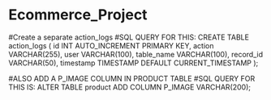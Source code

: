 # Ecommerce_Project
#Create a separate action_logs
#SQL QUERY FOR THIS:
CREATE TABLE action_logs (
    id INT AUTO_INCREMENT PRIMARY KEY,
    action VARCHAR(255),
    user VARCHAR(100),
    table_name VARCHAR(100),
    record_id VARCHAR(50),
    timestamp TIMESTAMP DEFAULT CURRENT_TIMESTAMP
);

#ALSO ADD A P_IMAGE COLUMN IN PRODUCT TABLE 
#SQL QUERY FOR THIS IS:
ALTER TABLE product
ADD COLUMN P_IMAGE VARCHAR(200);

